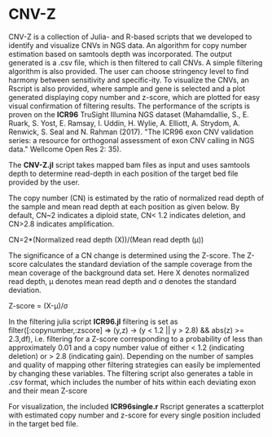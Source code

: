 # CNV-Z

CNV-Z is a collection of Julia- and R-based scripts that we developed to identify and visualize CNVs in NGS data. An algorithm for copy number estimation based on samtools depth was incorporated. The output generated is a .csv file, which is then filtered to call CNVs. A simple filtering algorithm is also provided. The user can choose stringency level to find harmony between sensitivity and specific-ity. To visualize the CNVs, an Rscript is also provided, where sample and gene is selected and a plot generated displaying copy number and z-score, which are plotted for easy visual confirmation of filtering results. The performance of the scripts is proven on the **ICR96** TruSight Illumina NGS dataset (Mahamdallie, S., E. Ruark, S. Yost, E. Ramsay, I. Uddin, H. Wylie, A. Elliott, A. Strydom, A. Renwick, S. Seal and N. Rahman (2017). "The ICR96 exon CNV validation series: a resource for orthogonal assessment of exon CNV calling in NGS data." Wellcome Open Res 2: 35). 

The **CNV-Z.jl** script takes mapped bam files as input and uses samtools depth to determine read-depth in each position of the target bed file provided by the user. 

The copy number (CN) is estimated by the ratio of normalized read depth of the sample and mean read depth at each position as given below. By default, CN~2 indicates a diploid state, CN< 1.2 indicates deletion, and CN>2.8 indicates amplification.

CN=2*(Normalized read depth (X))/(Mean read depth (μ))

The significance of a CN change is determined using the Z-score. The Z-score calculates the standard deviation of the sample coverage from the mean coverage of the background data set. Here X denotes normalized read depth, µ denotes mean read depth and σ denotes the standard deviation.

Z-score =   (X-µ)/σ 

In the filtering julia script **ICR96.jl** filtering is set as filter([:copynumber,:zscore] => (y,z) -> (y < 1.2 || y > 2.8) && abs(z) >= 2.3,df), i.e. filtering for a Z-score corresponding to a probability of less than approximately 0.01 and a copy number value of either < 1.2 (indicating deletion) or > 2.8 (indicating gain). Depending on the number of samples and quality of mapping other filtering strategies can easily be implemented by changing these variables. The filtering script also generates a table in .csv format, which includes the number of hits within each deviating exon and their mean Z-score

For visualization, the included **ICR96single.r** Rscript generates a scatterplot with estimated copy number and z-score for every single position included in the target bed file. 

